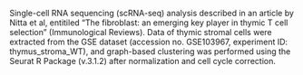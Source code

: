 Single-cell RNA sequencing (scRNA-seq) analysis described in an article by Nitta et al, entitiled “The fibroblast: an emerging key player in thymic T cell selection” (Immunological Reviews).  Data of thymic stromal cells were extracted from the GSE dataset (accession no. GSE103967, experiment ID: thymus_stroma_WT), and graph-based clustering was performed using the Seurat R Package (v.3.1.2) after normalization and cell cycle correction. 
